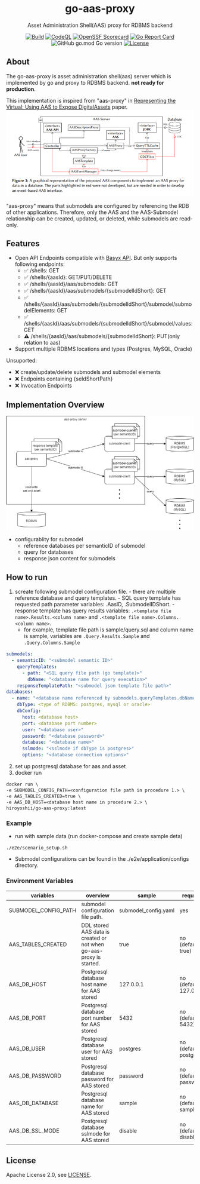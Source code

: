   <div align="center">
  <h1>go-aas-proxy</h1>
  <p>
  Asset Administration Shell(AAS) proxy for RDBMS backend
  </p>

  [![Build](https://github.com/hiroyoshii/go-aas-proxy/actions/workflows/go_application.yaml/badge.svg)](https://github.com/hiroyoshii/go-aas-proxy/actions/workflows/go_application.yaml)
  [![CodeQL](https://github.com/hiroyoshii/go-aas-proxy/actions/workflows/codeql.yml/badge.svg)](https://github.com/hiroyoshii/go-aas-proxy/actions/workflows/codeql.yml)
  [![OpenSSF Scorecard](https://api.securityscorecards.dev/projects/github.com/hiroyoshii/go-aas-proxy/badge)](https://securityscorecards.dev/viewer/?uri=github.com/hiroyoshii/go-aas-proxy)
  [![Go Report Card](https://goreportcard.com/badge/github.com/hiroyoshii/go-aas-proxy)](https://goreportcard.com/report/github.com/hiroyoshii/go-aas-proxy)
  ![GitHub go.mod Go version](https://img.shields.io/github/go-mod/go-version/hiroyoshii/go-aas-proxy)
  [![License](https://img.shields.io/github/license/hiroyoshii/go-aas-proxy)](LICENSE)

  </div>


  ## About

  The go-aas-proxy is asset administration shell(aas) server which is implemented by go and proxy to RDBMS backend. **not ready for production**.

  This implementation is inspired from "aas-proxy" in [Representing the Virtual: Using AAS to Expose DigitalAssets](https://ceur-ws.org/Vol-3291/paper5.pdf) paper.
  ![aas-proxy](./assets/aas-proxy.png)

  "aas-proxy" means that submodels are configured by referencing the RDB of other applications.
  Therefore, only the AAS and the AAS-Submodel relationship can be created, updated, or deleted, while submodels are read-only.

  ## Features
  - Open API Endpoints compatible with [Basyx API](https://app.swaggerhub.com/apis/BaSyx/basyx_asset_administration_shell_http_rest_api/v1). But only supports following endpoints:
    - :white_check_mark: /shells: GET
    - :white_check_mark: /shells/{aasId}: GET/PUT/DELETE
    - :white_check_mark: /shells/{aasId}/aas/submodels: GET
    - :white_check_mark: /shells/{aasId}/aas/submodels/{submodelIdShort}: GET
    - :white_check_mark: /shells/{aasId}/aas/submodels/{submodelIdShort}/submodel/submodelElements: GET
    - :white_check_mark: /shells/{aasId}/aas/submodels/{submodelIdShort}/submodel/values: GET
    - :warning:	 /shells/{aasId}/aas/submodels/{submodelIdShort}: PUT(only relation to aas)
  - Support multiple RDBMS locations and types (Postgres, MySQL, Oracle)

  Unsuported:
  - :x: create/update/delete submodels and submodel elements
  - :x: Endpoints containing \{seIdShortPath\}
  - :x: Invocation Endpoints

  ## Implementation Overview
  ![architecture](./assets/architecture.drawio.png)
  - configurablity for submodel
    - reference databases per semanticID of submodel
    - query for databases
    - response json content for submodels

  ## How to run
  1. screate following submodel configuration file.
    - there are multiple reference database and query templates.
    - SQL query template has requested path parameter variables: .AasID, .SubmodelIDShort.
    - response template has query results variables: `.<template file name>.Results.<column name>` and `.<template file name>.Columns.<column name>`.
      - for example, template file path is sample/query.sql and column name is sample, variables are `.Query.Results.Sample` and `.Query.Columns.Sample`
  ```yaml
  submodels:
    - semanticID: "<submodel semantic ID>"
      queryTemplates:
        - path: "<SQL query file path (go template)>"
          dbName: "<database name for query execution>"
      responseTemplatePath: "<submodel json template file path>"
  databases:
    - name: "<database name referenced by submodels.queryTemplates.dbName>"
      dbType: <type of RDBMS: postgres, mysql or oracle>
      dbConfig:
        host: <database host>
        port: <database port number>
        user: "<database user>"
        password: "<database password>"
        database: "<database name>"
        sslmode: "<sslmode if dbType is postgres>"
        options: "<database connection options>"
  ```
  2. set up postgresql database for aas and asset
  3. docker run
  ```
  docker run \
  -e SUBMODEL_CONFIG_PATH=<configuration file path in procedure 1.> \
  -e AAS_TABLES_CREATED=true \
  -e AAS_DB_HOST=<database host name in procedure 2.> \
  hiroyoshii/go-aas-proxy:latest
  ```

  ### Example
  * run with sample data (run docker-compose and create sample deta)
  ```
  ./e2e/scenario_setup.sh
  ```
  * Submodel configurations can be found in the ./e2e/application/configs directory.

  ### Environment Variables
  | variables            | overview                                                              | sample               | required                | 
  | -------------------- | --------------------------------------------------------------------- | -------------------- | ----------------------- | 
  | SUBMODEL_CONFIG_PATH | submodel configuration file path.<br>                                 | submodel_config.yaml | yes                     | 
  | AAS_TABLES_CREATED   | DDL stored AAS data is created or not when go-aas-proxy is started.   | true                 | no (default: true)      | 
  | AAS_DB_HOST          | Postgresql database host name for AAS stored                          | 127.0.0.1            | no (default: 127.0.0.1) | 
  | AAS_DB_PORT          | Postgresql database port number for AAS stored                        | 5432                 | no (default: 5432)      | 
  | AAS_DB_USER          | Postgresql database user for AAS stored                               | postgres             | no (default: postgres)  | 
  | AAS_DB_PASSWORD      | Postgresql database password for AAS stored                           | password             | no (default: password)  | 
  | AAS_DB_DATABASE      | Postgresql database name for AAS stored                               | sample               | no (default: sample)    | 
  | AAS_DB_SSL_MODE      | Postgresql database sslmode for AAS stored                            | disable              | no (default: disable)   | 

  ## License
  Apache License 2.0, see [LICENSE](./LICENSE).
